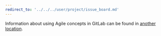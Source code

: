 ```yaml
---
redirect_to: '../../../user/project/issue_board.md'
---
```


Information about using Agile concepts in GitLab can be found in [another location](../../../user/project/issue_board.md).

<!-- This redirect file can be deleted after <2021-07-23>. -->
<!-- Before deletion, see: https://docs.gitlab.com/ee/development/documentation/#move-or-rename-a-page -->
